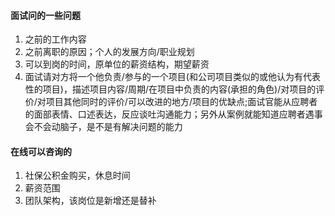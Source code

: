 #### 面试问的一些问题

1. 之前的工作内容
2. 之前离职的原因；个人的发展方向/职业规划
3. 可以到岗的时间，原单位的薪资结构，期望薪资
4. 面试请对方将一个他负责/参与的一个项目(和公司项目类似的或他认为有代表性的项目)，描述项目内容/周期/在项目中负责的内容(承担的角色)/对项目的评价/对项目其他同时的评价/可以改进的地方/项目的优缺点;面试官能从应聘者的面部表情、口述表达，反应谈吐沟通能力；另外从案例就能知道应聘者遇事会不会动脑子，是不是有解决问题的能力

#### 在线可以咨询的

1. 社保公积金购买，休息时间
2. 薪资范围
3. 团队架构，该岗位是新增还是替补
